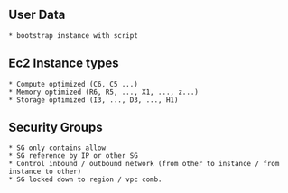 User Data 
-------------

    * bootstrap instance with script 


Ec2 Instance types
-------------------

    * Compute optimized (C6, C5 ...)
    * Memory optimized (R6, R5, ..., X1, ..., z...)
    * Storage optimized (I3, ..., D3, ..., H1)

Security Groups
----------------

    * SG only contains allow 
    * SG reference by IP or other SG
    * Control inbound / outbound network (from other to instance / from instance to other) 
    * SG locked down to region / vpc comb. 